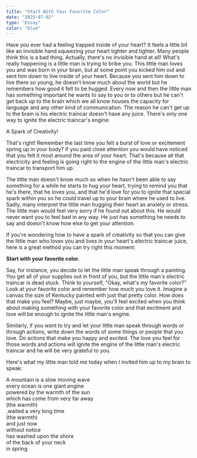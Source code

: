 ```yaml
---
title: "Start With Your Favorite Color"
date: "2025-07-02"
type: "Essay"
color: "blue"
---
```


Have you ever had a feeling trapped inside of your heart? It feels a little bit like an invisible hand squeezing your heart tighter and tighter. Many people think this is a bad thing. Actually, there's no invisible hand at all! What's really happening is a little man is trying to bribe you. This little man loves you and was born in your brain, but at some point you kicked him out and sent him down to live inside of your heart. Because you sent him down to live there so young, he doesn't know much about the world but he remembers how good it felt to be hugged. Every now and then the little man has something important he wants to say to you or to others but he can't get back up to the brain which we all know houses the capacity for language and any other kind of communication. The reason he can't get up to the brain is his electric traincar doesn't have any juice. There's only one way to ignite the electric traincar's engine:

A Spark of Creativity!

That's right! Remember the last time you felt a burst of love or excitement spring up in your body? If you paid close attention you would have noticed that you felt it most around the area of your heart. That's because all that electricity and feeling is going right to the engine of the little man's electric traincar to transport him up. 

The little man doesn't know much so when he hasn't been able to say something for a while he starts to hug your heart, trying to remind you that he's there, that he loves you, and that he'd love for you to ignite that special spark within you so he could travel up to your brain where he used to live. Sadly, many interpret the little man hugging their heart as anxiety or stress. The little man would feel very sorry if he found out about this. He would never want you to feel bad in any way. He just has something he needs to say and doesn't know how else to get your attention. 

If you're wondering how to have a spark of creativity so that you can give the little man who loves you and lives in your heart's electric traincar juice, here is a great method you can try right this moment:

**Start with your favorite color.**

Say, for instance, you decide to let the little man speak through a painting. You get all of your supplies out in front of you, but the little man's electric traincar is dead stuck. Think to yourself, "Okay, what's my favorite color?" Look at your favorite color and remember how much you love it. Imagine a canvas the size of Kentucky painted with just that pretty color. How does that make you feel? Maybe, just maybe, you'll feel excited when you think about making something with your favorite color and that excitment and love will be enough to ignite the little man's engine.

Similarly, if you want to try and let your little man speak through words or through actions, write down the words of some things or people that you love. Do actions that make you happy and excited. The love you feel for those words and actions will ignite the engine of the little man's electric traincar and he will be very grateful to you.

Here's what my little man told me today when I invited him up to my brain to speak:

A mountain is a slow moving wave    
every ocean is one giant engine     
powered by the warmth of the sun   
which has come from very far away   
(the warmth)       
,waited a very long time         
(the warmth)    
and just now    
without notice        
has washed upon the shore    
of the back of your neck    
in spring   